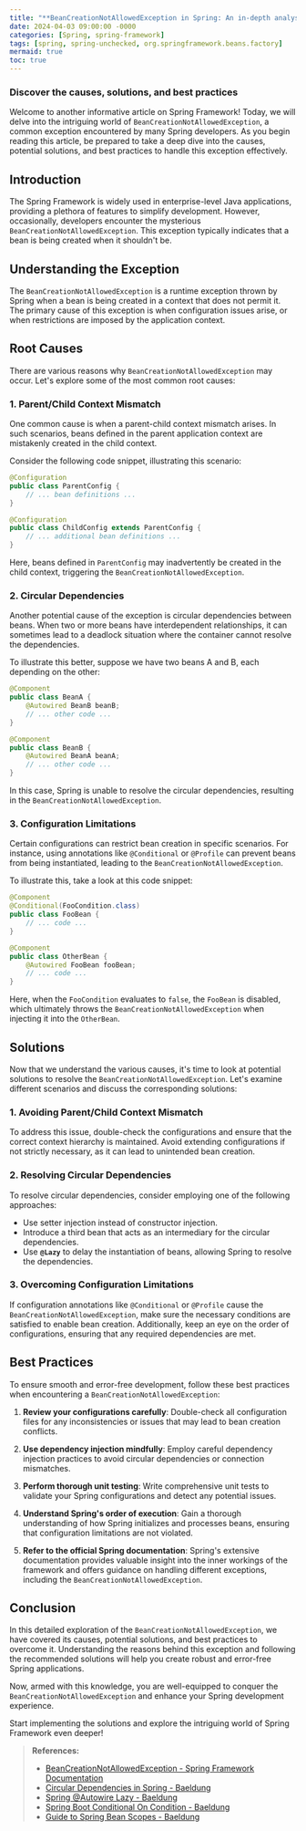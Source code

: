 ```yaml
---
title: "**BeanCreationNotAllowedException in Spring: An in-depth analysis**"
date: 2024-04-03 09:00:00 -0000
categories: [Spring, spring-framework]
tags: [spring, spring-unchecked, org.springframework.beans.factory]
mermaid: true
toc: true
---
```


### Discover the causes, solutions, and best practices

Welcome to another informative article on Spring Framework! Today, we will delve into the intriguing world of `BeanCreationNotAllowedException`, a common exception encountered by many Spring developers. As you begin reading this article, be prepared to take a deep dive into the causes, potential solutions, and best practices to handle this exception effectively.

## Introduction

The Spring Framework is widely used in enterprise-level Java applications, providing a plethora of features to simplify development. However, occasionally, developers encounter the mysterious `BeanCreationNotAllowedException`. This exception typically indicates that a bean is being created when it shouldn't be.

## Understanding the Exception

The `BeanCreationNotAllowedException` is a runtime exception thrown by Spring when a bean is being created in a context that does not permit it. The primary cause of this exception is when configuration issues arise, or when restrictions are imposed by the application context.

## Root Causes

There are various reasons why `BeanCreationNotAllowedException` may occur. Let's explore some of the most common root causes:

### 1. Parent/Child Context Mismatch

One common cause is when a parent-child context mismatch arises. In such scenarios, beans defined in the parent application context are mistakenly created in the child context.

Consider the following code snippet, illustrating this scenario:

```java
@Configuration
public class ParentConfig {
    // ... bean definitions ...
}

@Configuration
public class ChildConfig extends ParentConfig {
    // ... additional bean definitions ...
}
```

Here, beans defined in `ParentConfig` may inadvertently be created in the child context, triggering the `BeanCreationNotAllowedException`.

### 2. Circular Dependencies

Another potential cause of the exception is circular dependencies between beans. When two or more beans have interdependent relationships, it can sometimes lead to a deadlock situation where the container cannot resolve the dependencies.

To illustrate this better, suppose we have two beans A and B, each depending on the other:

```java
@Component
public class BeanA {
    @Autowired BeanB beanB;
    // ... other code ...
}

@Component
public class BeanB {
    @Autowired BeanA beanA;
    // ... other code ...
}
```

In this case, Spring is unable to resolve the circular dependencies, resulting in the `BeanCreationNotAllowedException`.

### 3. Configuration Limitations

Certain configurations can restrict bean creation in specific scenarios. For instance, using annotations like `@Conditional` or `@Profile` can prevent beans from being instantiated, leading to the `BeanCreationNotAllowedException`.

To illustrate this, take a look at this code snippet:

```java
@Component
@Conditional(FooCondition.class)
public class FooBean {
    // ... code ...
}

@Component
public class OtherBean {
    @Autowired FooBean fooBean;
    // ... code ...
}
```

Here, when the `FooCondition` evaluates to `false`, the `FooBean` is disabled, which ultimately throws the `BeanCreationNotAllowedException` when injecting it into the `OtherBean`.

## Solutions

Now that we understand the various causes, it's time to look at potential solutions to resolve the `BeanCreationNotAllowedException`. Let's examine different scenarios and discuss the corresponding solutions:

### 1. Avoiding Parent/Child Context Mismatch

To address this issue, double-check the configurations and ensure that the correct context hierarchy is maintained. Avoid extending configurations if not strictly necessary, as it can lead to unintended bean creation.

### 2. Resolving Circular Dependencies

To resolve circular dependencies, consider employing one of the following approaches:

- Use setter injection instead of constructor injection.
- Introduce a third bean that acts as an intermediary for the circular dependencies.
- Use **`@Lazy`** to delay the instantiation of beans, allowing Spring to resolve the dependencies.

### 3. Overcoming Configuration Limitations

If configuration annotations like `@Conditional` or `@Profile` cause the `BeanCreationNotAllowedException`, make sure the necessary conditions are satisfied to enable bean creation. Additionally, keep an eye on the order of configurations, ensuring that any required dependencies are met.

## Best Practices

To ensure smooth and error-free development, follow these best practices when encountering a `BeanCreationNotAllowedException`:

1. **Review your configurations carefully**: Double-check all configuration files for any inconsistencies or issues that may lead to bean creation conflicts.

2. **Use dependency injection mindfully**: Employ careful dependency injection practices to avoid circular dependencies or connection mismatches.

3. **Perform thorough unit testing**: Write comprehensive unit tests to validate your Spring configurations and detect any potential issues.

4. **Understand Spring's order of execution**: Gain a thorough understanding of how Spring initializes and processes beans, ensuring that configuration limitations are not violated.

5. **Refer to the official Spring documentation**: Spring's extensive documentation provides valuable insight into the inner workings of the framework and offers guidance on handling different exceptions, including the `BeanCreationNotAllowedException`.

## Conclusion

In this detailed exploration of the `BeanCreationNotAllowedException`, we have covered its causes, potential solutions, and best practices to overcome it. Understanding the reasons behind this exception and following the recommended solutions will help you create robust and error-free Spring applications.

Now, armed with this knowledge, you are well-equipped to conquer the `BeanCreationNotAllowedException` and enhance your Spring development experience.

Start implementing the solutions and explore the intriguing world of Spring Framework even deeper!

> **References:**
> - [BeanCreationNotAllowedException - Spring Framework Documentation](https://docs.spring.io/spring-framework/docs/current/javadoc-api/org/springframework/beans/factory/BeanCreationNotAllowedException.html)
> - [Circular Dependencies in Spring - Baeldung](https://www.baeldung.com/circular-dependencies-in-spring)
> - [Spring @Autowire Lazy - Baeldung](https://www.baeldung.com/spring-autowire-lazy)
> - [Spring Boot Conditional On Condition - Baeldung](https://www.baeldung.com/spring-boot-conditional-on-condition)
> - [Guide to Spring Bean Scopes - Baeldung](https://www.baeldung.com/spring-bean-scopes-guide)